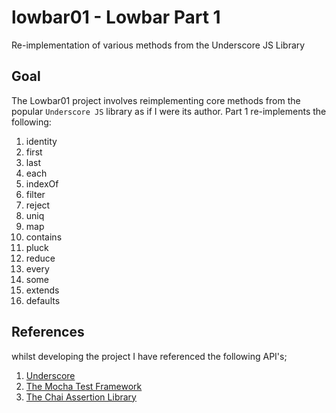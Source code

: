 # lowbar01 - Lowbar Part 1
Re-implementation of various methods from the Underscore JS Library 


## Goal

The Lowbar01 project involves reimplementing core methods from the popular `Underscore JS` library as if I were its author. Part 1 re-implements the following:

1. identity
2. first
3. last
4. each
5. indexOf
6. filter
7. reject
8. uniq
9. map
10. contains
11. pluck
12. reduce
13. every
14. some
15. extends
16. defaults


## References

whilst developing the project I have referenced the following API's;

1. [Underscore](http://underscorejs.org/)
2. [The Mocha Test Framework](https://mochajs.org/)
3. [The Chai Assertion Library](http://chaijs.com/)
